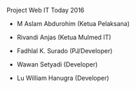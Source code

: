Project Web IT Today 2016
- M Aslam Abdurohim (Ketua Pelaksana)
- Rivandi Anjas (Ketua Mulmed IT)

- Fadhlal K. Surado (PJ/Developer)
- Wawan Setyadi (Developer)
- Lu William Hanugra (Developer)